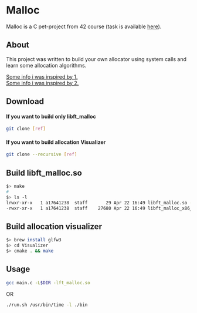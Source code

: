 # Malloc

Malloc is a C pet-project from 42 course (task is available [here](ft_malloc.en.pdf)).

## About

This project was written to build your own allocator using system calls
and learn some allocation algorithms.

[Some info i was inspired by 1.](https://habr.com/ru/post/270009/) \
[Some info i was inspired by 2.](https://habr.com/ru/post/158347/)



## Download

#### If you want to build only libft_malloc

```bash
git clone [ref]
```

#### If you want to build allocation Visualizer

```bash
git clone --recursive [ref]
```

## Build libft_malloc.so

```bash
$> make
#
$> ls -l
lrwxr-xr-x   1 a17641238  staff       29 Apr 22 16:49 libft_malloc.so -> libft_malloc_x86_64_Darwin.so
-rwxr-xr-x   1 a17641238  staff    27680 Apr 22 16:49 libft_malloc_x86_64_Darwin.so
```

## Build allocation visualizer

```bash
$> brew install glfw3 
$> cd Visualizer
$> cmake . && make
```

## Usage

```bash
gcc main.c -L$DIR -lft_malloc.so
```
OR

```bash
./run.sh /usr/bin/time -l ./bin
```




